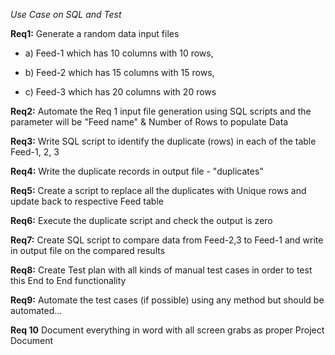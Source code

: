 _Use Case on SQL and Test_

**Req1:**
Generate a random data input files

- a) Feed-1 which has 10 columns with 10 rows,

- b) Feed-2 which has 15 columns with 15 rows,

- c) Feed-3 which has 20 columns with 20 rows

**Req2:**
Automate the Req 1 input file generation using SQL scripts and the parameter will be "Feed name" & Number of Rows to populate Data

**Req3:**
Write SQL script to identify the duplicate (rows) in each of the table Feed-1, 2, 3

**Req4:**
Write the duplicate records in output file - "duplicates"

**Req5:**
Create a script to replace all the duplicates with Unique rows and update back to respective Feed table

**Req6:**
Execute the duplicate script and check the output is zero

**Req7:**
Create SQL script to compare data from Feed-2,3 to Feed-1 and write in output file on the compared results

**Req8:**
Create Test plan with all kinds of manual test cases in order to test this End to End functionality

**Req9:**
Automate the test cases (if possible) using any method but should be automated...

**Req 10**
Document everything in word with all screen grabs as proper Project Document
